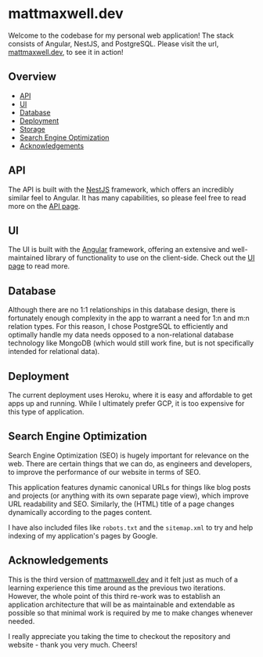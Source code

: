 # mattmaxwell.dev

Welcome to the codebase for my personal web application! The stack consists of Angular, NestJS, and PostgreSQL. Please visit the url, [mattmaxwell.dev](https://mattmaxwell.dev), to see it in action!

## Overview

- [API](#API)
- [UI](#UI)
- [Database](#Database)
- [Deployment](#Deployment)
- [Storage](#Storage)
- [Search Engine Optimization](#Search-Engine-Optimization)
- [Acknowledgements](#Acknowledgements)

## API

The API is built with the [NestJS](https://nestjs.com/) framework, which offers an incredibly similar feel to Angular. It has many capabilities, so please feel free to read more on the [API page](api/).

## UI

The UI is built with the [Angular](https://angular.io/) framework, offering an extensive and well-maintained library of functionality to use on the client-side. Check out the [UI page](ui/) to read more.

## Database

Although there are no 1:1 relationships in this database design, there is fortunately enough complexity in the app to warrant a need for 1:n and m:n relation types. For this reason, I chose PostgreSQL to efficiently and optimally handle my data needs opposed to a non-relational database technology like MongoDB (which would still work fine, but is not specifically intended for relational data).

## Deployment

The current deployment uses Heroku, where it is easy and affordable to get apps up and running. While I ultimately prefer GCP, it is too expensive for this type of application. 

## Search Engine Optimization

Search Engine Optimization (SEO) is hugely important for relevance on the web. There are certain things that we can do, as engineers and developers, to improve the performance of our website in terms of SEO.

This application features dynamic canonical URLs for things like blog posts and projects (or anything with its own separate page view), which improve URL readability and SEO. Similarly, the (HTML) title of a page changes dynamically according to the pages content.

I have also included files like `robots.txt` and the `sitemap.xml` to try and help indexing of my application's pages by Google. 

## Acknowledgements

This is the third version of [mattmaxwell.dev](https://mattmaxwell.dev) and it felt just as much of a learning experience this time around as the previous two iterations. However, the whole point of this third re-work was to establish an application architecture that will be as maintainable and extendable as possible so that minimal work is required by me to make changes whenever needed. 

I really appreciate you taking the time to checkout the repository and website - thank you very much. Cheers!
